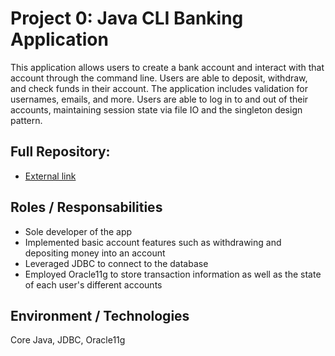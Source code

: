 # Project 0: Java CLI Banking Application
This application allows users to create a bank account and interact with that account through the command line. Users are able to deposit, withdraw, and check funds in their account. The application includes validation for usernames, emails, and more. Users are able to log in to and out of their accounts, maintaining session state via file IO and the singleton design pattern.

## Full Repository: 
- [External link](https://github.com/groman-gonzalez/RevatureProjects/tree/master/Pojo-Bank)

## Roles / Responsabilities
- Sole developer of the app
- Implemented basic account features such as withdrawing and depositing money into an account
- Leveraged JDBC to connect to the database
- Employed Oracle11g to store transaction information as well as the state of each user's different accounts

## Environment / Technologies
Core Java, JDBC, Oracle11g